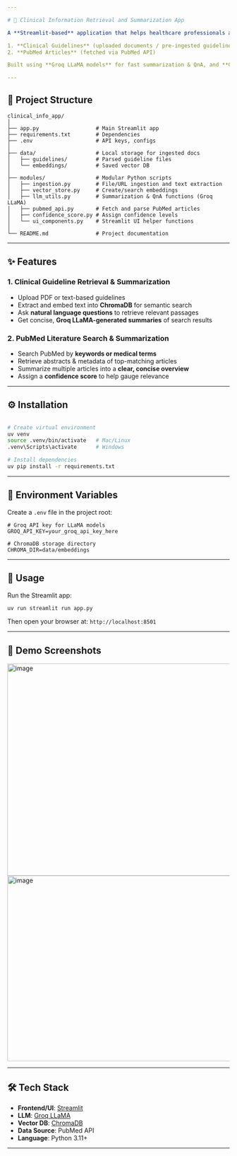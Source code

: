 ```yaml
---

# 🏥 Clinical Information Retrieval and Summarization App

A **Streamlit-based** application that helps healthcare professionals and researchers **retrieve, summarize, and analyze** clinical information from two main sources:

1. **Clinical Guidelines** (uploaded documents / pre-ingested guidelines)
2. **PubMed Articles** (fetched via PubMed API)

Built using **Groq LLaMA models** for fast summarization & QnA, and **ChromaDB** for semantic search.

---
```


## 📂 Project Structure

```
clinical_info_app/
│
├── app.py                  # Main Streamlit app
├── requirements.txt        # Dependencies
├── .env                    # API keys, configs
│
├── data/                   # Local storage for ingested docs
│   ├── guidelines/         # Parsed guideline files
│   └── embeddings/         # Saved vector DB
│
├── modules/                # Modular Python scripts
│   ├── ingestion.py        # File/URL ingestion and text extraction
│   ├── vector_store.py     # Create/search embeddings
│   ├── llm_utils.py        # Summarization & QnA functions (Groq LLaMA)
│   ├── pubmed_api.py       # Fetch and parse PubMed articles
│   ├── confidence_score.py # Assign confidence levels
│   └── ui_components.py    # Streamlit UI helper functions
│
└── README.md               # Project documentation
```

---

## ✨ Features

### 1. **Clinical Guideline Retrieval & Summarization**

* Upload PDF or text-based guidelines
* Extract and embed text into **ChromaDB** for semantic search
* Ask **natural language questions** to retrieve relevant passages
* Get concise, **Groq LLaMA-generated summaries** of search results

### 2. **PubMed Literature Search & Summarization**

* Search PubMed by **keywords or medical terms**
* Retrieve abstracts & metadata of top-matching articles
* Summarize multiple articles into a **clear, concise overview**
* Assign a **confidence score** to help gauge relevance

---

## ⚙️ Installation

```bash

# Create virtual environment
uv venv
source .venv/bin/activate   # Mac/Linux
.venv\Scripts\activate      # Windows

# Install dependencies
uv pip install -r requirements.txt
```

---

## 🔑 Environment Variables

Create a `.env` file in the project root:

```env
# Groq API key for LLaMA models
GROQ_API_KEY=your_groq_api_key_here

# ChromaDB storage directory
CHROMA_DIR=data/embeddings
```

---

## 🚀 Usage

Run the Streamlit app:

```bash
uv run streamlit run app.py
```

Then open your browser at:
`http://localhost:8501`

---

## 📸 Demo Screenshots

<img width="940" height="480" alt="image" src="https://github.com/user-attachments/assets/6910b19d-22cf-405d-a26d-5edc23e182d8" />

<img width="940" height="420" alt="image" src="https://github.com/user-attachments/assets/a3996638-1466-42f1-8baa-d05f2b88ec27" />


---

## 🛠️ Tech Stack

* **Frontend/UI**: [Streamlit](https://streamlit.io)
* **LLM**: [Groq LLaMA](https://groq.com)
* **Vector DB**: [ChromaDB](https://www.trychroma.com)
* **Data Source**: PubMed API
* **Language**: Python 3.11+

---


